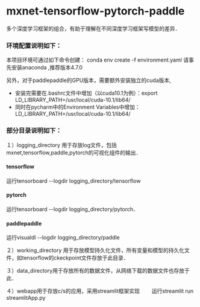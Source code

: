 # mxnet-tensorflow-pytorch-paddle
多个深度学习框架的组合，有助于理解在不同深度学习框架写模型的差异．

### 环境配置说明如下：
本项目环境可通过如下命令创建：
conda env create -f environment.yaml
请事先安装anaconda ,推荐版本4.7.0

另外，对于paddlepaddle的GPU版本，需要额外安装独立的cuda版本,
* 安装完需要在.bashrc文件中增加（以cuda10.1为例）：export LD_LIBRARY_PATH=/usr/local/cuda-10.1/lib64/
* 同时在pycharm中的Environment Variables中增加：LD_LIBRARY_PATH=/usr/local/cuda-10.1/lib64/

### 部分目录说明如下：

１）logging_directory   用于存放log文件，包括mxnet,tensorflow,paddle,pytorch的可视化组件的输出．
   #### tensorflow
   运行tensorboard --logdir  logging_directory/tensorflow 
   #### pytorch
   运行tensorboard --logdir  logging_directory/pytorch．
   #### paddlepaddle
   运行visualdl --logdir  logging_directory/paddle

２）working_directory 用于存放模型持久化文件，所有变量和模型的持久化文件，如tensorflow的ckeckpoint文件存放于此目录．

３）data_directory用于存放所有的数据文件，从网络下载的数据文件也存放于此．

４）webapp用于存放c/s的应用，采用streamlit框架实现
　　运行streamlit run streamlitApp.py
